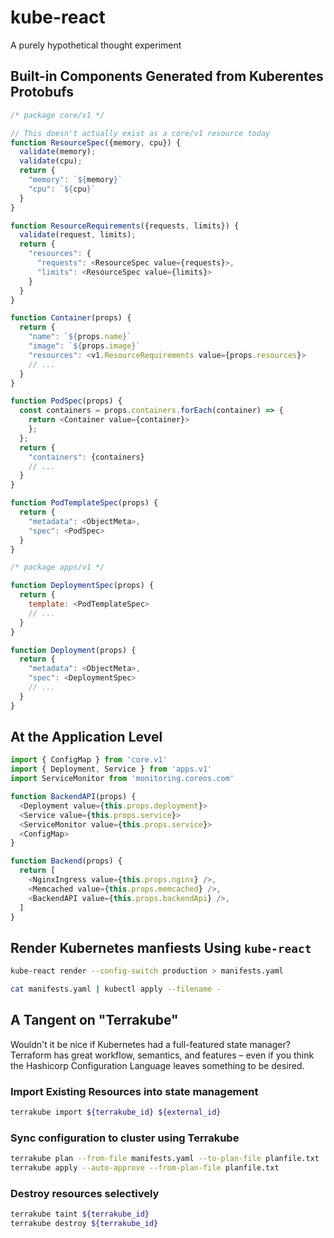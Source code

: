 # kube-react

A purely hypothetical thought experiment

## Built-in Components Generated from Kuberentes Protobufs

```js
/* package core/v1 */

// This doesn't actually exist as a core/v1 resource today
function ResourceSpec({memory, cpu}) {
  validate(memory);
  validate(cpu);
  return {
    "memory": `${memory}`
    "cpu": `${cpu}`
  }
}

function ResourceRequirements({requests, limits}) {
  validate(request, limits);
  return {
    "resources": {
      "requests": <ResourceSpec value={requests}>,
      "limits": <ResourceSpec value={limits}>
    }
  }
}

function Container(props) {
  return {
    "name": `${props.name}`
    "image": `${props.image}`
    "resources": <v1.ResourceRequirements value={props.resources}>
    // ...
  }
}

function PodSpec(props) {
  const containers = props.containers.forEach(container) => {
    return <Container value={container}>
    };
  };
  return {
    "containers": {containers}
    // ...
  }
}

function PodTemplateSpec(props) {
  return {
    "metadata": <ObjectMeta>,
    "spec": <PodSpec>
  }
}
```

```js
/* package apps/v1 */

function DeploymentSpec(props) {
  return {
    template: <PodTemplateSpec>
    // ...
  }
}

function Deployment(props) {
  return {
    "metadata": <ObjectMeta>,
    "spec": <DeploymentSpec>
    // ...
  }
}
```

## At the Application Level

```js
import { ConfigMap } from 'core.v1'
import { Deployment, Service } from 'apps.v1'
import ServiceMonitor from 'monitoring.coreos.com'

function BackendAPI(props) {
  <Deployment value={this.props.deployment}>
  <Service value={this.props.service}>
  <ServiceMonitor value={this.props.service}>
  <ConfigMap>
}
```

```js
function Backend(props) {
  return [
    <NginxIngress value={this.props.nginx} />,
    <Memcached value={this.props.memcached} />,
    <BackendAPI value={this.props.backendApi} />,
  ]
}
```

## Render Kubernetes manfiests Using `kube-react`

```sh
kube-react render --config-switch production > manifests.yaml

cat manifests.yaml | kubectl apply --filename -
```

## A Tangent on "Terrakube"

Wouldn't it be nice if Kubernetes had a full-featured state manager? Terraform has great workflow, semantics,
and features – even if you think the Hashicorp Configuration Language leaves something to be desired.

### Import Existing Resources into state management

```sh
terrakube import ${terrakube_id} ${external_id}
```

### Sync configuration to cluster using Terrakube

```sh
terrakube plan --from-file manifests.yaml --to-plan-file planfile.txt
terrakube apply --auto-approve --from-plan-file planfile.txt
```

### Destroy resources selectively

```sh
terrakube taint ${terrakube_id}
terrakube destroy ${terrakube_id}
```
